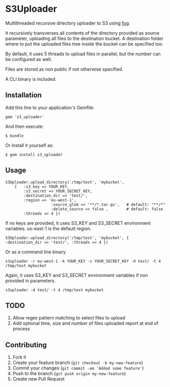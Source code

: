 # S3Uploader

Multithreaded recursive directory uploader to S3 using [fog](https://github.com/fog/fog).

It recursively transverses all contents of the directory provided as source parameter, uploading all files to the destination bucket.
A destination folder where to put the uploaded files tree inside the bucket can be specified too.

By default, it uses 5 threads to upload files in parallel, but the number can be configured as well.

Files are stored as non public if not otherwise specified.

A CLI binary is included.

## Installation

Add this line to your application's Gemfile:

    gem 's3_uploader'

And then execute:

    $ bundle

Or install it yourself as:

    $ gem install s3_uploader

## Usage

	S3Uploader.upload_directory('/tmp/test', 'mybucket',
		{ 	:s3_key => YOUR_KEY,
			:s3_secret => YOUR_SECRET_KEY,
			:destination_dir => 'test/',
			:region => 'eu-west-1',
                        :source_glob => '**/*.tar.gz',   # default: "**/*"
                        :delete_source => false ,        # default: false
			:threads => 4 })

If no keys are provided, it uses S3_KEY and S3_SECRET environment variables. us-east-1 is the default region.

	S3Uploader.upload_directory('/tmp/test', 'mybucket', { :destination_dir => 'test/', :threads => 4 })
	
Or as a command line binary
	
	s3uploader -r eu-west-1 -k YOUR_KEY -s YOUR_SECRET_KEY -d test/ -t 4 /tmp/test mybucket
	
Again, it uses S3_KEY and S3_SECRET environment variables if non provided in parameters.
	
	s3uploader -d test/ -t 4 /tmp/test mybucket

## TODO

1. Allow regex pattern matching to select files to upload
2. Add optional time, size and number of files uploaded report at end of process

## Contributing

1. Fork it
2. Create your feature branch (`git checkout -b my-new-feature`)
3. Commit your changes (`git commit -am 'Added some feature'`)
4. Push to the branch (`git push origin my-new-feature`)
5. Create new Pull Request
